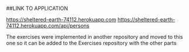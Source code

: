 ##LINK TO APPLICATION

https://sheltered-earth-74112.herokuapp.com 
https://sheltered-earth-74112.herokuapp.com/api/persons 

The exercises were implemented in another repository and moved to this one so it can be added to the Exercises repository with the other parts
